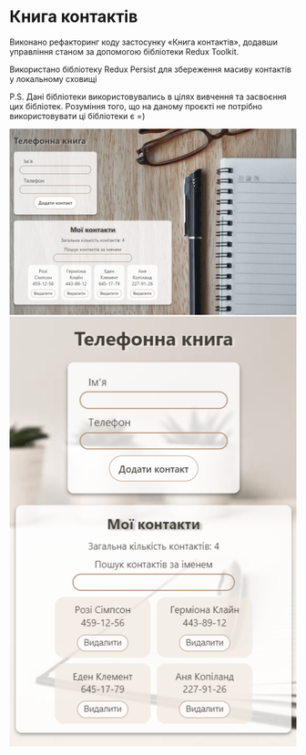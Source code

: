# Книга контактів

Виконано рефакторинг коду застосунку «Книга контактів», додавши управління
станом за допомогою бібліотеки Redux Toolkit.

Використано бібліотеку Redux Persist для збереження масиву контактів у
локальному сховищі

P.S. Дані бібліотеки використовувались в цілях вивчення та засвоєння цих
бібліотек. Розуміння того, що на даному проєкті не потрібно використовувати ці
бібліотеки є =)

![Phonebook site page](./assets/phonebook.png)
![Phonebook site page mobile](./assets/phonebookMob.png)
